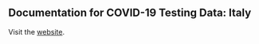 ## Documentation for COVID-19 Testing Data: Italy

Visit the [website](https://pitmonticone.github.io/covid-italy/owid-testing-italy.html).

